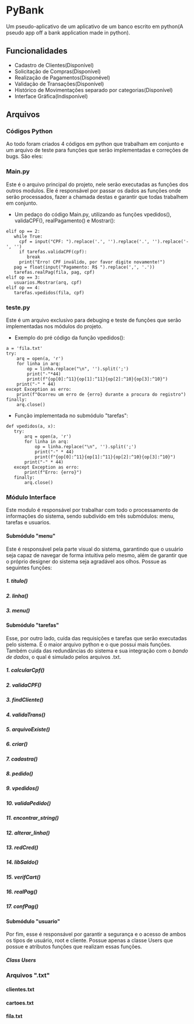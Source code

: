 # PyBank
Um pseudo-aplicativo de um aplicativo de um banco escrito em python(A pseudo app off a bank application made in python).  

## Funcionalidades  

 * Cadastro de Clientes(Disponível)
 * Solicitação de Compras(Disponível)
 * Realização de Pagamentos(Disponével)
 * Validação de Transações(Disponível)
 * Histórico de Movimentações separado por categorias(Disponível)
 * Interface Gráfica(Indisponível)  
## Arquivos  
### Códigos Python  
   Ao todo foram criados 4 códigos em python que trabalham em conjunto e um arquivo de teste para funções que serão implementadas e correções de bugs. São eles:
### Main.py  
   Este é o arquivo principal do projeto, nele serão executadas as funções dos outros modulos. Ele é responsável por passar os dados as funções onde serão processados, fazer a chamada destas e garantir que todas trabalhem em conjunto.  
 * Um pedaço do código Main.py, utilizando as funções vpedidos(), validaCPF(), realPagamento() e Mostrar():
 ```
elif op == 2:
    while True:
      cpf = input("CPF: ").replace('.', '').replace('.', '').replace('-', '')
      if tarefas.validaCPF(cpf):
         break
      print("Erro! CPF inválido, por favor digite novamente!")
    pag = float(input("Pagamento: R$ ").replace(',', '.'))
    tarefas.realPag(fila, pag, cpf)
elif op == 3:
    usuarios.Mostrar(arq, cpf)
elif op == 4:
    tarefas.vpedidos(fila, cpf)
 ```
### teste.py
Este é um arquivo exclusivo para debuging e teste de funções que serão implementadas nos módulos do projeto.   
 * Exemplo do pré código da função vpedidos():
```
a = 'fila.txt' 
try:
    arq = open(a, 'r')
    for linha in arq:
        op = linha.replace("\n", '').split(';')
        print("-"*44)
        print(f"{op[0]:^11}{op[1]:^11}{op[2]:^10}{op[3]:^10}")
    print("-" * 44)
except Exception as erro:
    print(f"Ocorreu um erro de {erro} durante a procura do registro")
finally:
    arq.close()
 ```
 * Função implementada no submódulo "tarefas":
 ```
 def vpedidos(a, x):
    try:
        arq = open(a, 'r')
        for linha in arq:
            op = linha.replace("\n", '').split(';')
            print("-" * 44)
            print(f"{op[0]:^11}{op[1]:^11}{op[2]:^10}{op[3]:^10}")
        print("-" * 44)
    except Exception as erro:
        print(f"Erro: {erro}")
    finally:
        arq.close()
```
### Módulo Interface  
   Este modulo é responsável por trabalhar com todo o processamento de informações do sistema, sendo subdivido em três submódulos: menu, tarefas e usuarios.  
#### Submódulo "menu"  
   Este é responsável pela parte visual do sistema, garantindo que o usuário seja capaz de navegar de forma intuitiva pelo mesmo, além de garantir que o próprio designer do sistema seja agradável aos olhos. Possue as seguintes funções:
##### 1. titulo()
##### 2. linha()
##### 3. menu()
#### Submódulo "tarefas"
   Esse, por outro lado, cuída das requisições e tarefas que serão executadas pelo sistema. É o maior arquivo python e o que possui mais funções. Também cuida das redundâncias do sistema e sua integração com o *bando de dados*, o qual é simulado pelos arquivos .txt.
##### 1. calcularCpf()
##### 2. validaCPF()
##### 3. findCliente()
##### 4. validaTrans()
##### 5. arquivoExiste()
##### 6. criar()
##### 7. cadastra()
##### 8. pedido()
##### 9. vpedidos()
##### 10. validaPedido()
##### 11. encontrar_string()
##### 12. alterar_linha()
##### 13. redCred()
##### 14. libSaldo()
##### 15. verifCart()
##### 16. realPag()
##### 17. confPag()
#### Submódulo "usuario"
   Por fim, esse é responsável por garantir a segurança e o acesso de ambos os tipos de usuário, root e cliente. Possue apenas a classe Users que possue e atributos funções que realizam essas funções.
##### Class Users
### Arquivos ".txt"  
#### clientes.txt
#### cartoes.txt
#### fila.txt
